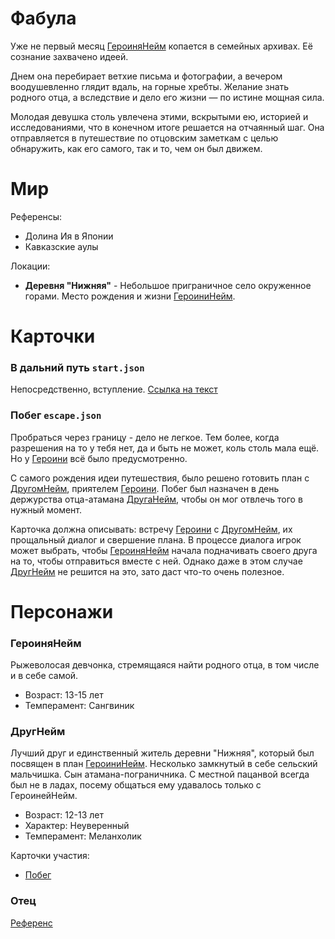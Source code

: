 Фабула
======
Уже не первый месяц [ГероиняНейм] копается в семейных архивах. Её сознание захвачено идеей.

Днем она перебирает ветхие письма и фотографии, а вечером воодушевленно глядит вдаль, на горные хребты.
Желание знать родного отца, а вследствие и дело его жизни — по истине мощная сила.

Молодая девушка столь увлечена этими, вскрытыми ею, историей и исследованиями,
что в конечном итоге решается на отчаянный шаг.
Она отправляется в путешествие по отцовским заметкам с целью обнаружить, как его самого, так и то, чем он был движем.

Мир
===
Референсы:
* Долина Ия в Японии
* Кавказские аулы

Локации:
* **Деревня "Нижняя"** - Небольшое приграничное село окруженное горами. Место рождения и жизни [ГероиниНейм][ГероиняНейм].

Карточки
=====
### В дальний путь `start.json`
Непосредственно, вступление.
[Ссылка на текст](https://docs.google.com/document/d/1qZSvA5_I6Gnn1rJldTVIRv8OuTWaZO_-8P-okAqDiCk/edit)
### Побег `escape.json`
[Побег]: https://github.com/Neyromantik/TheMount#%D0%BF%D0%BE%D0%B1%D0%B5%D0%B3-escapejson
Пробраться через границу - дело не легкое. Тем более, когда разрешения на то у тебя нет, да и быть не может, коль столь мала ещё.
Но у [Героини][ГероиняНейм] всё было предусмотренно.

С самого рождения идеи путешествия, было решено готовить план с [ДругомНейм][ДругНейм], приятелем [Героини][ГероиняНейм].
Побег был назначен в день держурства отца-атамана [ДругаНейм][ДругНейм], чтобы он мог отвлечь того в нужный момент.

Карточка должна описывать: встречу [Героини][ГероиняНейм] с [ДругомНейм][ДругНейм], их прощальный диалог и свершение плана. В процессе диалога игрок может выбрать, чтобы [ГероиняНейм] начала подначивать своего друга на то, чтобы отправиться вместе с ней. Однако даже в этом случае [ДругНейм] не решится на это, зато даст что-то очень полезное.  

Персонажи
========
### ГероиняНейм
[ГероиняНейм]: https://github.com/Neyromantik/TheMount#%D0%B3%D0%B5%D1%80%D0%BE%D0%B8%D0%BD%D1%8F%D0%BD%D0%B5%D0%B9%D0%BC
Рыжеволосая девчонка, стремящаяся найти родного отца, в том числе и в себе самой.
* Возраст: 13-15 лет
* Темперамент: Сангвиник

### ДругНейм
[ДругНейм]: https://github.com/Neyromantik/TheMount#%D0%B4%D1%80%D1%83%D0%B3%D0%BD%D0%B5%D0%B9%D0%BC
Лучший друг и единственный житель деревни "Нижняя", который был посвящен в план [ГероиниНейм][ГероиняНейм].
Несколько замкнутый в себе сельский мальчишка. Сын атамана-пограничника. С местной пацанвой всегда был не в ладах, посему общаться ему удавалось только с ГероинейНейм.
* Возраст: 12-13 лет
* Характер: Неуверенный
* Темперамент: Меланхолик

Карточки участия:
* [Побег]

### Отец
[Референс](https://ru.wikipedia.org/wiki/%D0%9F%D0%B0%D1%81%D1%82%D1%83%D1%85%D0%BE%D0%B2,_%D0%90%D0%BD%D0%B4%D1%80%D0%B5%D0%B9_%D0%92%D0%B0%D1%81%D0%B8%D0%BB%D1%8C%D0%B5%D0%B2%D0%B8%D1%87#%D0%98%D0%B7%D0%BE%D0%B1%D1%80%D0%B5%D1%82%D0%B0%D1%82%D0%B5%D0%BB%D1%8C)
